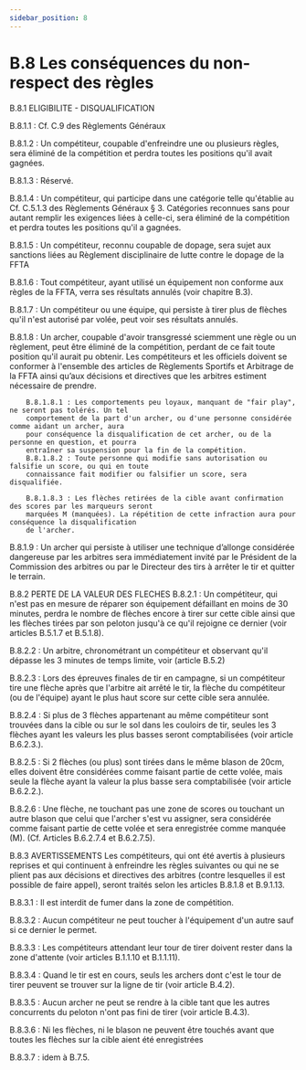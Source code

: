 ```yaml
---
sidebar_position: 8
---
```


# B.8 Les conséquences du non-respect des règles

B.8.1 ELIGIBILITE - DISQUALIFICATION

B.8.1.1 : Cf. C.9 des Règlements Généraux

B.8.1.2 : Un compétiteur, coupable d'enfreindre une ou plusieurs règles, sera éliminé de la compétition et
perdra toutes les positions qu'il avait gagnées.

B.8.1.3 : Réservé.

B.8.1.4 : Un compétiteur, qui participe dans une catégorie telle qu'établie au Cf. C.5.1.3 des Règlements
Généraux § 3. Catégories reconnues sans pour autant remplir les exigences liées à celle-ci, sera éliminé
de la compétition et perdra toutes les positions qu'il a gagnées.

B.8.1.5 : Un compétiteur, reconnu coupable de dopage, sera sujet aux sanctions liées au Règlement
disciplinaire de lutte contre le dopage de la FFTA

B.8.1.6 : Tout compétiteur, ayant utilisé un équipement non conforme aux règles de la FFTA, verra ses
résultats annulés (voir chapitre B.3).

B.8.1.7 : Un compétiteur ou une équipe, qui persiste à tirer plus de flèches qu'il n'est autorisé par volée,
peut voir ses résultats annulés.

B.8.1.8 : Un archer, coupable d'avoir transgressé sciemment une règle ou un règlement, peut être éliminé
de la compétition, perdant de ce fait toute position qu'il aurait pu obtenir. Les compétiteurs et les officiels
doivent se conformer à l'ensemble des articles de Règlements Sportifs et Arbitrage de la FFTA ainsi qu’aux
décisions et directives que les arbitres estiment nécessaire de prendre.

        B.8.1.8.1 : Les comportements peu loyaux, manquant de "fair play", ne seront pas tolérés. Un tel
        comportement de la part d'un archer, ou d'une personne considérée comme aidant un archer, aura
        pour conséquence la disqualification de cet archer, ou de la personne en question, et pourra
        entraîner sa suspension pour la fin de la compétition.
        B.8.1.8.2 : Toute personne qui modifie sans autorisation ou falsifie un score, ou qui en toute
        connaissance fait modifier ou falsifier un score, sera disqualifiée.

        B.8.1.8.3 : Les flèches retirées de la cible avant confirmation des scores par les marqueurs seront
        marquées M (manquées). La répétition de cette infraction aura pour conséquence la disqualification
        de l'archer.

B.8.1.9 : Un archer qui persiste à utiliser une technique d’allonge considérée dangereuse par les arbitres
sera immédiatement invité par le Président de la Commission des arbitres ou par le Directeur des tirs à
arrêter le tir et quitter le terrain.

B.8.2 PERTE DE LA VALEUR DES FLECHES
B.8.2.1 : Un compétiteur, qui n'est pas en mesure de réparer son équipement défaillant en moins de 30
minutes, perdra le nombre de flèches encore à tirer sur cette cible ainsi que les flèches tirées par son
peloton jusqu'à ce qu'il rejoigne ce dernier (voir articles B.5.1.7 et B.5.1.8).

B.8.2.2 : Un arbitre, chronométrant un compétiteur et observant qu'il dépasse les 3 minutes de temps
limite, voir (article B.5.2)

B.8.2.3 : Lors des épreuves finales de tir en campagne, si un compétiteur tire une flèche après que l'arbitre
ait arrêté le tir, la flèche du compétiteur (ou de l'équipe) ayant le plus haut score sur cette cible sera annulée.

B.8.2.4 : Si plus de 3 flèches appartenant au même compétiteur sont trouvées dans la cible ou sur le sol
dans les couloirs de tir, seules les 3 flèches ayant les valeurs les plus basses seront comptabilisées (voir
article B.6.2.3.).

B.8.2.5 : Si 2 flèches (ou plus) sont tirées dans le même blason de 20cm, elles doivent être considérées
comme faisant partie de cette volée, mais seule la flèche ayant la valeur la plus basse sera comptabilisée
(voir article B.6.2.2.).

B.8.2.6 : Une flèche, ne touchant pas une zone de scores ou touchant un autre blason que celui que l'archer
s'est vu assigner, sera considérée comme faisant partie de cette volée et sera enregistrée comme
manquée (M). (Cf. Articles B.6.2.7.4 et B.6.2.7.5).

B.8.3 AVERTISSEMENTS
Les compétiteurs, qui ont été avertis à plusieurs reprises et qui continuent à enfreindre les règles suivantes
ou qui ne se plient pas aux décisions et directives des arbitres (contre lesquelles il est possible de faire
appel), seront traités selon les articles B.8.1.8 et B.9.1.13.

B.8.3.1 : Il est interdit de fumer dans la zone de compétition.

B.8.3.2 : Aucun compétiteur ne peut toucher à l'équipement d'un autre sauf si ce dernier le permet.

B.8.3.3 : Les compétiteurs attendant leur tour de tirer doivent rester dans la zone d'attente (voir articles
B.1.1.10 et B.1.1.11).

B.8.3.4 : Quand le tir est en cours, seuls les archers dont c'est le tour de tirer peuvent se trouver sur la
ligne de tir (voir article B.4.2).

B.8.3.5 : Aucun archer ne peut se rendre à la cible tant que les autres concurrents du peloton n'ont pas
fini de tirer (voir article B.4.3).

B.8.3.6 : Ni les flèches, ni le blason ne peuvent être touchés avant que toutes les flèches sur la cible aient
été enregistrées

B.8.3.7 : idem à B.7.5.
